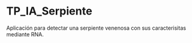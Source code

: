 # TP_IA_Serpiente
Aplicación para detectar una serpiente venenosa con sus caracterisitas mediante RNA.
